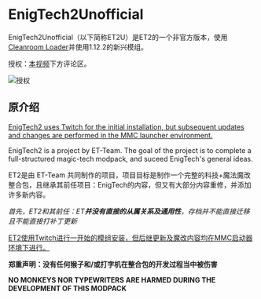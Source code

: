 # EnigTech2Unofficial

EnigTech2Unofficial（以下简称ET2U）是ET2的一个非官方版本，使用[Cleanroom Loader](https://github.com/CleanroomMC/Cleanroom)并使用1.12.2的新兴模组。

授权：[本视频](https://www.bilibili.com/video/BV1GAC9YXESt)下方评论区。

![授权](https://github.com/user-attachments/assets/67218b39-21cb-4e51-8d20-85f158c44d99)

## 原介绍

<u>EnigTech2 uses Twitch for the initial installation, but subsequent updates and changes are performed in the MMC launcher environment.</u>

EnigTech2 is a project by ET-Team. The goal of the project is to complete a full-structured magic-tech modpack, and suceed EnigTech's general ideas.



ET2是由 ET-Team 共同制作的项目，项目目标是制作一个完整的科技+魔法魔改整合包，且继承其前任项目：EnigTech的内容，但又有大部分内容重修，并添加许多新内容。

*首先，ET2和其前任：ET**并没有直接的从属关系及通用性**，存档并不能直接迁移且不能直接打补丁更新*

<u>ET2使用Twitch进行一开始的模组安装，但后继更新及魔改内容均在MMC启动器环境下进行。</u>


**郑重声明：没有任何猴子和/或打字机在整合包的开发过程当中被伤害**

**NO MONKEYS NOR TYPEWRITERS ARE HARMED DURING THE DEVELOPMENT OF THIS MODPACK**
